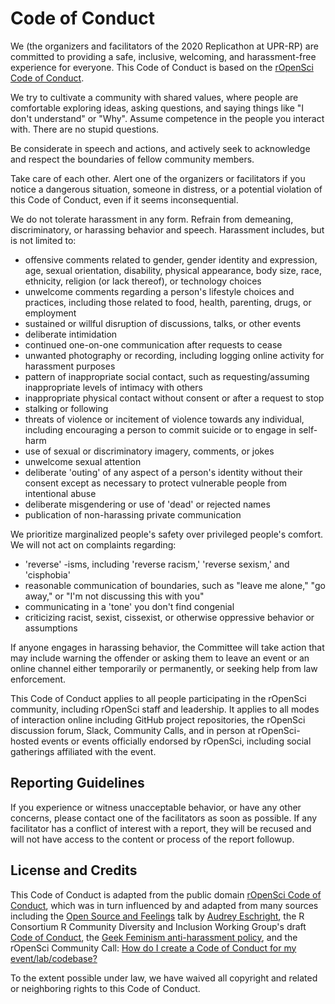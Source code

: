 # Code of Conduct

We (the organizers and facilitators of the 2020 Replicathon at UPR-RP) are committed to providing a safe, inclusive, welcoming, and harassment-free experience for everyone. This Code of Conduct is based on the [rOpenSci Code of Conduct](https://ropensci.org/code-of-conduct/).

We try to cultivate a community with shared values, where people are comfortable exploring ideas, asking questions, and saying things like "I don't understand" or "Why". Assume competence in the people you interact with. There are no stupid questions.

Be considerate in speech and actions, and actively seek to acknowledge and respect the boundaries of fellow community members.

Take care of each other. Alert one of the organizers or facilitators if you notice a dangerous situation, someone in distress, or a potential violation of this Code of Conduct, even if it seems inconsequential.

We do not tolerate harassment in any form. Refrain from demeaning, discriminatory, or harassing behavior and speech. Harassment includes, but is not limited to:

- offensive comments related to gender, gender identity and expression, age, sexual orientation, disability, physical appearance, body size, race, ethnicity, religion (or lack thereof), or technology choices
- unwelcome comments regarding a person's lifestyle choices and practices, including those related to food, health, parenting, drugs, or employment
- sustained or willful disruption of discussions, talks, or other events
- deliberate intimidation
- continued one-on-one communication after requests to cease
- unwanted photography or recording, including logging online activity for harassment purposes
- pattern of inappropriate social contact, such as requesting/assuming inappropriate levels of intimacy with others
- inappropriate physical contact without consent or after a request to stop
- stalking or following
- threats of violence or incitement of violence towards any individual, including encouraging a person to commit suicide or to engage in self-harm
- use of sexual or discriminatory imagery, comments, or jokes
- unwelcome sexual attention
- deliberate 'outing' of any aspect of a person's identity without their consent except as necessary to protect vulnerable people from intentional abuse
- deliberate misgendering or use of 'dead' or rejected names
- publication of non-harassing private communication

We prioritize marginalized people's safety over privileged people's comfort. We will not act on complaints regarding:

- 'reverse' -isms, including 'reverse racism,' 'reverse sexism,' and 'cisphobia'
- reasonable communication of boundaries, such as "leave me alone," "go away," or "I'm not discussing this with you"
- communicating in a 'tone' you don't find congenial
- criticizing racist, sexist, cissexist, or otherwise oppressive behavior or assumptions

If anyone engages in harassing behavior, the Committee will take action that may include warning the offender or asking them to leave an event or an online channel either temporarily or permanently, or seeking help from law enforcement.

This Code of Conduct applies to all people participating in the rOpenSci community, including rOpenSci staff and leadership. It applies to all modes of interaction online including GitHub project repositories, the rOpenSci discussion forum, Slack, Community Calls, and in person at rOpenSci-hosted events or events officially endorsed by rOpenSci, including social gatherings affiliated with the event.

## Reporting Guidelines

If you experience or witness unacceptable behavior, or have any other concerns, please contact one of the facilitators as soon as possible. If any facilitator has a conflict of interest with a report, they will be recused and will not have access to the content or process of the report followup.

## License and Credits

This Code of Conduct is adapted from the public domain [rOpenSci Code of Conduct](https://ropensci.org/code-of-conduct/), which was in turn influenced by and adapted from many sources including the [Open Source and Feelings](https://youtu.be/nizfHxg8y3o) talk by [Audrey Eschright](http://lifeofaudrey.com/), the R Consortium R Community Diversity and Inclusion Working Group's draft [Code of Conduct](https://github.com/RConsortium/RCDI-WG/blob/0ca0a91dccc9296ff53a5806f52a2a49dbb8850d/conduct/code-of-conduct.md), the [Geek Feminism anti-harassment policy](http://geekfeminism.wikia.com/wiki/Community_anti-harassment/Policy), and the rOpenSci Community Call: [How do I create a Code of Conduct for my event/lab/codebase?](https://ropensci.org/commcalls/2016-12-15/)

To the extent possible under law, we have waived all copyright and related or neighboring rights to this Code of Conduct.

